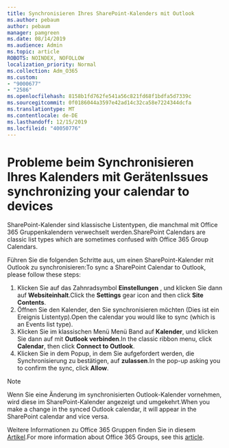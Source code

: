 ```yaml
---
title: Synchronisieren Ihres SharePoint-Kalenders mit Outlook
ms.author: pebaum
author: pebaum
manager: pamgreen
ms.date: 08/14/2019
ms.audience: Admin
ms.topic: article
ROBOTS: NOINDEX, NOFOLLOW
localization_priority: Normal
ms.collection: Adm_O365
ms.custom:
- "9000677"
- "2586"
ms.openlocfilehash: 8158b1fd762fe541a56c821fd68f1bdfa5d7339c
ms.sourcegitcommit: 0f0186044a3597e42ad14c32ca58e7224344dcfa
ms.translationtype: MT
ms.contentlocale: de-DE
ms.lasthandoff: 12/15/2019
ms.locfileid: "40050776"
---
```

# <a name="issues-synchronizing-your-calendar-to-devices"></a><span data-ttu-id="3e9a1-102">Probleme beim Synchronisieren Ihres Kalenders mit Geräten</span><span class="sxs-lookup"><span data-stu-id="3e9a1-102">Issues synchronizing your calendar to devices</span></span>

<span data-ttu-id="3e9a1-103">SharePoint-Kalender sind klassische Listentypen, die manchmal mit Office 365 Gruppenkalendern verwechselt werden.</span><span class="sxs-lookup"><span data-stu-id="3e9a1-103">SharePoint Calendars are classic list types which are sometimes confused with Office 365 Group Calendars.</span></span>

<span data-ttu-id="3e9a1-104">Führen Sie die folgenden Schritte aus, um einen SharePoint-Kalender mit Outlook zu synchronisieren:</span><span class="sxs-lookup"><span data-stu-id="3e9a1-104">To sync a SharePoint Calendar to Outlook, please follow these steps:</span></span>

1. <span data-ttu-id="3e9a1-105">Klicken Sie auf das Zahnradsymbol **Einstellungen** , und klicken Sie dann auf **Websiteinhalt**.</span><span class="sxs-lookup"><span data-stu-id="3e9a1-105">Click the **Settings** gear icon and then click **Site Contents**.</span></span>
2. <span data-ttu-id="3e9a1-106">Öffnen Sie den Kalender, den Sie synchronisieren möchten (Dies ist ein Ereignis Listentyp).</span><span class="sxs-lookup"><span data-stu-id="3e9a1-106">Open the calendar you would like to sync (which is an Events list type).</span></span>
3. <span data-ttu-id="3e9a1-107">Klicken Sie im klassischen Menü Menü Band auf **Kalender**, und klicken Sie dann auf mit **Outlook verbinden**.</span><span class="sxs-lookup"><span data-stu-id="3e9a1-107">In the classic ribbon menu, click **Calendar**, then click **Connect to Outlook**.</span></span>
4. <span data-ttu-id="3e9a1-108">Klicken Sie in dem Popup, in dem Sie aufgefordert werden, die Synchronisierung zu bestätigen, auf **zulassen**.</span><span class="sxs-lookup"><span data-stu-id="3e9a1-108">In the pop-up asking you to confirm the sync, click **Allow**.</span></span>

>[!Note]
> <span data-ttu-id="3e9a1-109">Wenn Sie eine Änderung im synchronisierten Outlook-Kalender vornehmen, wird diese im SharePoint-Kalender angezeigt und umgekehrt.</span><span class="sxs-lookup"><span data-stu-id="3e9a1-109">When you make a change in the synced Outlook calendar, it will appear in the SharePoint calendar and vice versa.</span></span>

<span data-ttu-id="3e9a1-110">Weitere Informationen zu Office 365 Gruppen finden Sie in diesem [Artikel](https://support.office.com/article/Learn-about-Office-365-groups-b565caa1-5c40-40ef-9915-60fdb2d97fa2).</span><span class="sxs-lookup"><span data-stu-id="3e9a1-110">For more information about Office 365 Groups, see this [article](https://support.office.com/article/Learn-about-Office-365-groups-b565caa1-5c40-40ef-9915-60fdb2d97fa2).</span></span>
